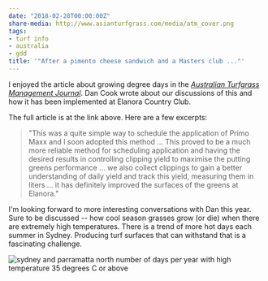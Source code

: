 ```yaml
---
date: "2018-02-28T00:00:00Z"
share-media: http://www.asianturfgrass.com/media/atm_cover.png
tags:
- turf info
- australia
- gdd
title: '"After a pimento cheese sandwich and a Masters club ..."'
---
```


I enjoyed the article about growing degree days in the [*Australian Turfgrass Management Journal*](https://issuu.com/agcsa/docs/atm_20.1_e-book/18). Dan Cook wrote about our discussions of this and how it has been implemented at Elanora Country Club.

[<media src="http://www.asianturfgrass.com/media/atm_cover.png">](
https://issuu.com/agcsa/docs/atm_20.1_e-book/18)

The full article is at the link above. Here are a few excerpts:

> "This was a quite simple way to schedule the application of Primo Maxx and I soon adopted this method ... This proved to be a much more reliable method for scheduling application and having the desired results in controlling clipping yield to maximise the putting greens performance ... we also collect clippings to gain a better understanding of daily yield and track this yield, measuring them in liters ... it has definitely improved the surfaces of the greens at Elanora."

I'm looking forward to more interesting conversations with Dan this year. Sure to be discussed -- how cool season grasses grow (or die) when there are extremely high temperatures. There is a trend of more hot days each summer in Sydney. Producing turf surfaces that can withstand that is a fascinating challenge. 

![sydney and parramatta north number of days per year with high temperature 35 degrees C or above](/media/sydney_high_temps.jpg)





